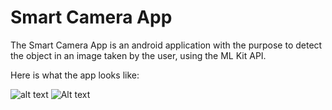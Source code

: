 # Smart Camera App

The Smart Camera App is an android application with the purpose to detect the object in an image taken by the user, using the ML Kit API.



Here is what the app looks like:

![alt text](http://url/to/img.png)
![Alt text](img/img01.jpg?raw=true "img 01")
